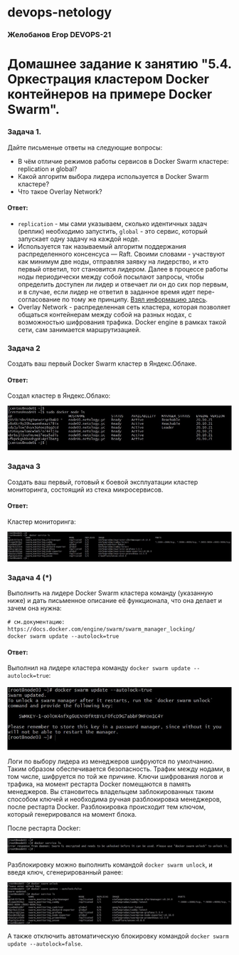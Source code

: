 # devops-netology
### Желобанов Егор DEVOPS-21

# Домашнее задание к занятию "5.4. Оркестрация кластером Docker контейнеров на примере Docker Swarm".

### Задача 1.
Дайте письменые ответы на следующие вопросы:

- В чём отличие режимов работы сервисов в Docker Swarm кластере: replication и global?
- Какой алгоритм выбора лидера используется в Docker Swarm кластере?
- Что такое Overlay Network?

#### Ответ:
- `replication` - мы сами указываем, сколько идентичных задач (реплик) необходимо запустить, `global` - это сервис, который запускает одну задачу на каждой ноде.
- Используется так называемый алгоритм поддержания распределенного консенсуса — Raft. Своими словами - участвуют как минимум две ноды, отправляя заявку на лидерство, и кто первый ответил, тот становится лидером. Далее в процессе работы ноды периодически между собой посылают запросы, чтобы определить доступен ли лидер и отвечает ли он до сих пор первым, и в случае, если лидер не ответил в заданное время идет пере-согласование по тому же принципу. [Взял информацию здесь](http://thesecretlivesofdata.com/raft/).
- Overlay Network - распределенная сеть кластера, которая позволяет общаться контейнерам между собой на разных нодах, с возможностью шифрования трафика. Docker engine в рамках такой сети, сам занимается маршрутизацией.

### Задача 2
Создать ваш первый Docker Swarm кластер в Яндекс.Облаке.

#### Ответ:
Создал кластер в Яндекс.Облако:  

![](../pics/5.5/cluster-1.jpg)  

### Задача 3
Создать ваш первый, готовый к боевой эксплуатации кластер мониторинга, состоящий из стека микросервисов.

#### Ответ:
Кластер мониторинга:  

![](../pics/5.5/cluster-2.jpg)   

### Задача 4 (*)
Выполнить на лидере Docker Swarm кластера команду (указанную ниже) и дать письменное описание её функционала, что она делает и зачем она нужна:
```
# см.документацию: https://docs.docker.com/engine/swarm/swarm_manager_locking/
docker swarm update --autolock=true
```

#### Ответ:
Выполнил на лидере кластера команду `docker swarm update --autolock=true`:  

![](../pics/5.5/cluster-3.jpg)   

Логи по выбору лидера из менеджеров шифруются по умолчанию. Таким образом обеспечивается безопасность. Трафик между нодами, в том числе, шифруется по той же причине. Ключи шифрования логов и трафика, на момент рестарта Docker помещаются в память менеджеров. Вы становитесь владельцем заблокированных таким способом ключей и необходима ручная разблокировка менеджеров, после рестарта Docker. Разблокировка происходит тем ключом, который генерировался на момент блока.  

После рестарта Docker:   

![](../pics/5.5/cluster-4.jpg)   

Разблокировку можно выполнить командой `docker swarm unlock`, и введя ключ, сгенерированный ранее:  

![](../pics/5.5/cluster-5.jpg)   

А также отключить автоматическую блокировку командой `docker swarm update --autolock=false`.
